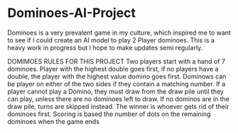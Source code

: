 # Dominoes-AI-Project
Dominoes is a very prevalent game in my culture, which inspired me to want to see if I could create an AI model to play 2 Player dominoes. This is a heavy work in progress but I hope to make updates semi regularly.

DOMIMOES RULES FOR THIS PROJECT
Two players start with a hand of 7 dominoes. Player with the highest double goes first, if no players have a double, the player with the highest value domino goes first. Dominows can be player on either of the two sides if they contain a matching number. If a player cannot play a Domino, they must draw from the draw pile until they can play, unless there are no dominoes left to draw. If no dominos are in the draw pile, turns are skipped instead. The winner is whoever gets rid of their dominoes first. Scoring is based the number of dots on the remaining dominoes when the game ends
